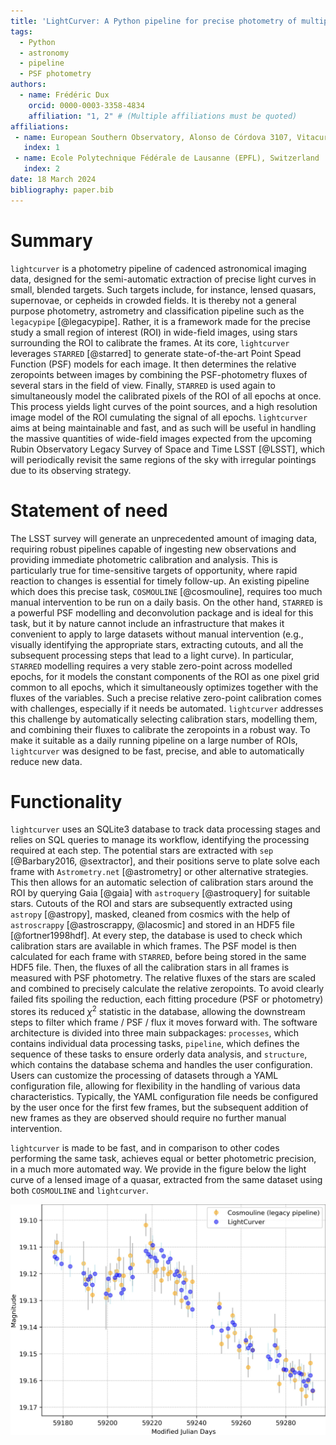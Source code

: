 ```yaml
---
title: 'LightCurver: A Python pipeline for precise photometry of multiple-epoch wide-field images'
tags:
  - Python
  - astronomy
  - pipeline
  - PSF photometry
authors:
  - name: Frédéric Dux
    orcid: 0000-0003-3358-4834
    affiliation: "1, 2" # (Multiple affiliations must be quoted)
affiliations:
 - name: European Southern Observatory, Alonso de Córdova 3107, Vitacura, Santiago, Chile
   index: 1
 - name: Ecole Polytechnique Fédérale de Lausanne (EPFL), Switzerland
   index: 2
date: 18 March 2024
bibliography: paper.bib
---
```


# Summary

`lightcurver` is a photometry pipeline of cadenced astronomical imaging data,
designed for the semi-automatic extraction of precise light curves in small, blended targets.
Such targets include, for instance, lensed quasars, supernovae, or cepheids in crowded fields.
It is thereby not a general purpose photometry, astrometry and classification pipeline such as the `legacypipe` [@legacypipe].
Rather, it is a framework made for the precise study a small region of interest (ROI) in wide-field images, 
using stars surrounding the ROI to calibrate the frames.
At its core, `lightcurver` leverages `STARRED` [@starred] to generate state-of-the-art Point Spead Function (PSF) models for each image.
It then determines the relative zeropoints between images by combining the PSF-photometry fluxes of several stars in the field of view.
Finally, `STARRED` is used again to simultaneously model the calibrated pixels of the ROI of all epochs at once.
This process yields light curves of the point sources, and a high resolution image model of the ROI cumulating the signal of all epochs.
`lightcurver` aims at being maintainable and fast, and as such will be useful in handling the massive quantities of wide-field images 
expected from the upcoming Rubin Observatory Legacy Survey of Space and Time LSST [@LSST], 
which will periodically revisit the same regions of the sky with irregular pointings due to its observing strategy.


# Statement of need

The LSST survey will generate an unprecedented amount of imaging data, 
requiring robust pipelines capable of ingesting new observations and providing immediate photometric calibration and analysis. 
This is particularly true for time-sensitive targets of opportunity, where rapid reaction to changes is essential for timely follow-up.
An existing pipeline which does this precise task, `COSMOULINE` [@cosmouline], requires too much manual intervention
to be run on a daily basis.
On the other hand, `STARRED` is a powerful PSF modelling and deconvolution package and is ideal for this task,
but it by nature cannot include an infrastructure that makes it convenient to apply to large datasets without manual intervention
(e.g., visually identifying the appropriate stars, extracting cutouts, and all the subsequent processing steps that lead to a light curve).
In particular, `STARRED` modelling requires a very stable zero-point across modelled epochs, for it models
the constant components of the ROI as one pixel grid common to all epochs, which it simultaneously optimizes together with the 
fluxes of the variables. 
Such a precise relative zero-point calibration comes with challenges, especially if it needs be automated.
`lightcurver` addresses this challenge by automatically selecting calibration stars, modelling them, and combining
their fluxes to calibrate the zeropoints in a robust way.
To make it suitable as a daily running pipeline on a large number of ROIs, 
`lightcurver` was designed to be fast, precise, and able to automatically reduce new data.

# Functionality

`lightcurver` uses an SQLite3 database to track data processing stages and relies on SQL queries to manage its workflow, 
identifying the processing required at each step. 
The potential stars are extracted with `sep` [@Barbary2016, @sextractor], and their positions serve to plate solve 
each frame with `Astrometry.net` [@astrometry] or other alternative strategies.
This then allows for an automatic selection of calibration stars around the ROI by querying Gaia [@gaia] with `astroquery` [@astroquery] for suitable stars.
Cutouts of the ROI and stars are subsequently extracted using `astropy` [@astropy], masked, cleaned from cosmics with the help of `astroscrappy` [@astroscrappy, @lacosmic] and stored in an HDF5 file [@fortner1998hdf].
At every step, the database is used to check which calibration stars are available in which frames.
The PSF model is then calculated for each frame with `STARRED`, before being stored in the same HDF5 file.
Then, the fluxes of all the calibration stars in all frames is measured with PSF photometry. 
The relative fluxes of the stars are scaled and combined to precisely calculate the relative zeropoints.
To avoid clearly failed fits spoiling the reduction, each fitting procedure (PSF or photometry) stores its reduced $\chi^2$ statistic in
the database, allowing the downstream steps to filter which frame / PSF / flux it moves forward with. 
The software architecture is divided into three main subpackages: `processes`, which contains individual data processing tasks, 
`pipeline`, which defines the sequence of these tasks to ensure orderly data analysis,
and `structure`, which contains the database schema and handles the user configuration.
Users can customize the processing of datasets through a YAML configuration file, allowing for flexibility in the handling of various data characteristics. 
Typically, the YAML configuration file needs be configured by the user once for the first few frames, 
but the subsequent addition of new frames as they are observed should require no further manual intervention.

`lightcurver` is made to be fast, and in comparison to other codes performing the same task, achieves equal or better photometric precision, in a much more automated way.
We provide in the figure below the light curve of a lensed image of a quasar, extracted from the same dataset using both `COSMOULINE` and `lightcurver`.


![Light curve of a lensed image of a quasar (J0659+1629), extracted once with the existing code base (COSMOULINE), requiring a week of investigor's time, and another time with `LightCurver`, requiring about two hours of investigator's time.](plot/comparison_with_legacy_pipeline.jpg)
